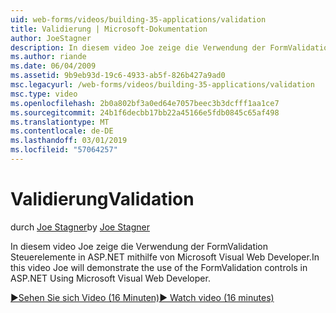```yaml
---
uid: web-forms/videos/building-35-applications/validation
title: Validierung | Microsoft-Dokumentation
author: JoeStagner
description: In diesem video Joe zeige die Verwendung der FormValidation Steuerelemente in ASP.NET mithilfe von Microsoft Visual Web Developer.
ms.author: riande
ms.date: 06/04/2009
ms.assetid: 9b9eb93d-19c6-4933-ab5f-826b427a9ad0
msc.legacyurl: /web-forms/videos/building-35-applications/validation
msc.type: video
ms.openlocfilehash: 2b0a802bf3a0ed64e7057beec3b3dcfff1aa1ce7
ms.sourcegitcommit: 24b1f6decbb17bb22a45166e5fdb0845c65af498
ms.translationtype: MT
ms.contentlocale: de-DE
ms.lasthandoff: 03/01/2019
ms.locfileid: "57064257"
---
```

<a name="validation"></a><span data-ttu-id="d6399-103">Validierung</span><span class="sxs-lookup"><span data-stu-id="d6399-103">Validation</span></span>
====================
<span data-ttu-id="d6399-104">durch [Joe Stagner](https://github.com/JoeStagner)</span><span class="sxs-lookup"><span data-stu-id="d6399-104">by [Joe Stagner](https://github.com/JoeStagner)</span></span>

<span data-ttu-id="d6399-105">In diesem video Joe zeige die Verwendung der FormValidation Steuerelemente in ASP.NET mithilfe von Microsoft Visual Web Developer.</span><span class="sxs-lookup"><span data-stu-id="d6399-105">In this video Joe will demonstrate the use of the FormValidation controls in ASP.NET Using Microsoft Visual Web Developer.</span></span>

[<span data-ttu-id="d6399-106">&#9654;Sehen Sie sich Video (16 Minuten)</span><span class="sxs-lookup"><span data-stu-id="d6399-106">&#9654; Watch video (16 minutes)</span></span>](https://channel9.msdn.com/Blogs/ASP-NET-Site-Videos/validation)
